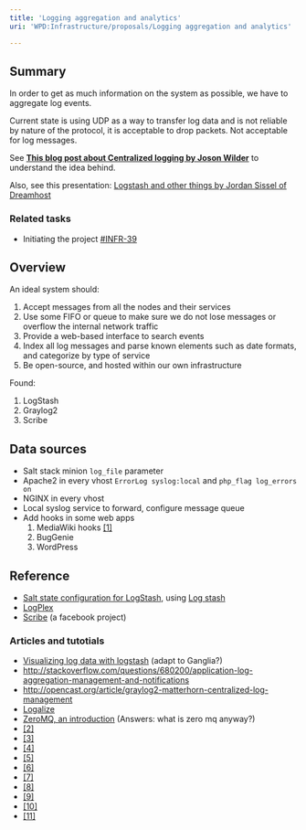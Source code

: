 ```yaml
---
title: 'Logging aggregation and analytics'
uri: 'WPD:Infrastructure/proposals/Logging aggregation and analytics'

---
```

## Summary

In order to get as much information on the system as possible, we have to aggregate log events.

Current state is using UDP as a way to transfer log data and is not reliable by nature of the protocol, it is acceptable to drop packets. Not acceptable for log messages.

See **[This blog post about Centralized logging by Joson Wilder](http://jasonwilder.com/blog/2012/01/03/centralized-logging/)** to understand the idea behind.

Also, see this presentation: [Logstash and other things by Jordan Sissel of Dreamhost](http://www.youtube.com/watch?v=RuUFnog29M4)

### Related tasks

-   Initiating the project [\#INFR-39](http://project.webplatform.org/infrastructure/issues/INFR-39)

## Overview

An ideal system should:

1.  Accept messages from all the nodes and their services
2.  Use some FIFO or queue to make sure we do not lose messages or overflow the internal network traffic
3.  Provide a web-based interface to search events
4.  Index all log messages and parse known elements such as date formats, and categorize by type of service
5.  Be open-source, and hosted within our own infrastructure

Found:

1.  LogStash
2.  Graylog2
3.  Scribe

## Data sources

-   Salt stack minion `log_file` parameter
-   Apache2 in every vhost `ErrorLog syslog:local` and `php_flag log_errors on`
-   NGINX in every vhost
-   Local syslog service to forward, configure message queue
-   Add hooks in some web apps
    1.  MediaWiki hooks [[1]](http://www.mediawiki.org/wiki/Manual:Hooks/PageContentSave)
    2.  BugGenie
    3.  WordPress

## Reference

-   [Salt state configuration for LogStash](http://saltstarters.org/example/ahammond/salt_logstash), using [Log stash](http://logstash.net/)
-   [LogPlex](https://github.com/heroku/logplex)
-   [Scribe](https://github.com/facebook/scribe/wiki) (a facebook project)

### Articles and tutotials

-   [Visualizing log data with logstash](http://blog.pkhamre.com/2012/07/05/visualizing-logdata-with-logstash-statsd-and-graphite/) (adapt to Ganglia?)
-   <http://stackoverflow.com/questions/680200/application-log-aggregation-management-and-notifications>
-   <http://opencast.org/article/graylog2-matterhorn-centralized-log-management>
-   [Logalize](http://www.logalyze.com/product/major-features)
-   [ZeroMQ, an introduction](http://nichol.as/zeromq-an-introduction) (Answers: what is zero mq anyway?)
-   [[2]](http://www.logstash.net/docs/1.2.1/tutorials/getting-started-centralized)
-   [[3]](http://www.rexconsulting.net/tip-centralized-logging-benefits.html)
-   [[4]](http://urbanairship.com/blog/2010/10/05/centralized-logging-using-rsyslog/)
-   [[5]](http://jasonwilder.com/blog/2012/01/03/centralized-logging/)
-   [[6]](http://imcol.in/tag/rabbitmq/)
-   [[7]](http://hron.me/blog/2012/10/logging-with-logstash/)
-   [[8]](http://sysadvent.blogspot.ca/2009/12/cron-practices.html)
-   [[9]](http://blog.tagged.com/2012/05/grabbing-full-java-stack-traces-from-syslog-ng-with-logstash/)
-   [[10]](http://jpmens.net/2012/08/06/my-logstash-and-graylog2-notes/)
-   [[11]](http://benwilber.net/realtime-pixel-tracking-nginx-syslog-ng-redis)
